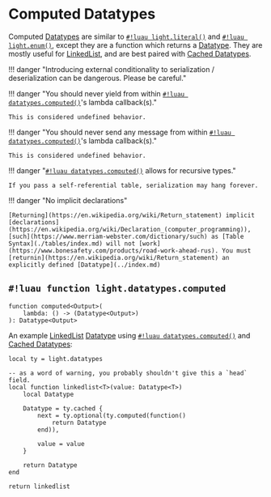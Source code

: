 # Computed Datatypes

Computed [Datatypes](../index.md) are similar to [`#!luau light.literal()`](./literal.md) and
[`#!luau light.enum()`](./enums.md), except they are a function which returns a [Datatype](../index.md). They are mostly
useful for <a href="https://en.wikipedia.org/wiki/Linked_list" target="_blank">LinkedList</a>, and are best paired with
[Cached Datatypes](./cached.md).

!!! danger "Introducing external conditionality to serialization / deserialization can be dangerous. Please be careful."

!!! danger "You should never yield from within [`#!luau datatypes.computed()`](./computed.md)'s lambda callback(s)."

    This is considered undefined behavior.

!!! danger "You should never send any message from within [`#!luau datatypes.computed()`](./computed.md)'s lambda callback(s)."

    This is considered undefined behavior.

!!! danger "[`#!luau datatypes.computed()`](./computed.md) allows for recursive types."

    If you pass a self-referential table, serialization may hang forever.

!!! danger "No implicit declarations"

    [Returning](https://en.wikipedia.org/wiki/Return_statement) implicit [declarations](https://en.wikipedia.org/wiki/Declaration_(computer_programming)), [such](https://www.merriam-webster.com/dictionary/such) as [Table Syntax](./tables/index.md) will not [work](https://www.bonesafety.com/products/road-work-ahead-rus). You must [returnin](https://en.wikipedia.org/wiki/Return_statement) an
    explicitly defined [Datatype](../index.md)

## `#!luau function light.datatypes.computed`

```luau title='<!-- client --> <!-- server --> <!-- shared --> <!-- experimental --> <!-- sync -->'
function computed<Output>(
    lambda: () -> (Datatype<Output>)
): Datatype<Output>
```

An example <a href="https://en.wikipedia.org/wiki/Linked_list" target="_blank">LinkedList</a> [Datatype](../index.md)
using [`#!luau datatypes.computed()`](./computed.md) and [Cached Datatypes](./cached.md):

```luau title="linked_list.luau"
local ty = light.datatypes

-- as a word of warning, you probably shouldn't give this a `head` field.
local function linkedlist<T>(value: Datatype<T>)
    local Datatype

    Datatype = ty.cached {
        next = ty.optional(ty.computed(function()
            return Datatype
        end)),
        
        value = value
    }
 
    return Datatype
end

return linkedlist
```
